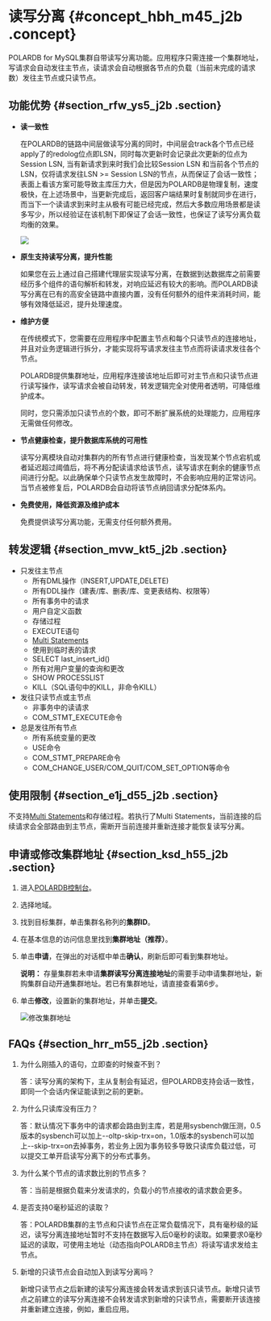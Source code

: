 # 读写分离 {#concept_hbh_m45_j2b .concept}

POLARDB for MySQL集群自带读写分离功能。应用程序只需连接一个集群地址，写请求会自动发往主节点，读请求会自动根据各节点的负载（当前未完成的请求数）发往主节点或只读节点。

## 功能优势 {#section_rfw_ys5_j2b .section}

-   **读一致性** 

    在POLARDB的链路中间层做读写分离的同时，中间层会track各个节点已经apply了的redolog位点即LSN，同时每次更新时会记录此次更新的位点为Session LSN, 当有新请求到来时我们会比较Session LSN 和当前各个节点的LSN，仅将请求发往LSN \>= Session LSN的节点，从而保证了会话一致性；表面上看该方案可能导致主库压力大，但是因为POLARDB是物理复制，速度极快，在上述场景中，当更新完成后，返回客户端结果时复制就同步在进行，而当下一个读请求到来时主从极有可能已经完成，然后大多数应用场景都是读多写少，所以经验证在该机制下即保证了会话一致性，也保证了读写分离负载均衡的效果。

    ![](http://static-aliyun-doc.oss-cn-hangzhou.aliyuncs.com/assets/img/76678/155841788634632_zh-CN.png)

-   **原生支持读写分离，提升性能** 

    如果您在云上通过自己搭建代理层实现读写分离，在数据到达数据库之前需要经历多个组件的语句解析和转发，对响应延迟有较大的影响。而POLARDB读写分离在已有的高安全链路中直接内置，没有任何额外的组件来消耗时间，能够有效降低延迟，提升处理速度。

-   **维护方便** 

    在传统模式下，您需要在应用程序中配置主节点和每个只读节点的连接地址，并且对业务逻辑进行拆分，才能实现将写请求发往主节点而将读请求发往各个节点。

    POLARDB提供集群地址，应用程序连接该地址后即可对主节点和只读节点进行读写操作，读写请求会被自动转发，转发逻辑完全对使用者透明，可降低维护成本。

    同时，您只需添加只读节点的个数，即可不断扩展系统的处理能力，应用程序无需做任何修改。

-   **节点健康检查，提升数据库系统的可用性** 

    读写分离模块自动对集群内的所有节点进行健康检查，当发现某个节点宕机或者延迟超过阈值后，将不再分配读请求给该节点，读写请求在剩余的健康节点间进行分配。以此确保单个只读节点发生故障时，不会影响应用的正常访问。当节点被修复后，POLARDB会自动将该节点纳回请求分配体系内。

-   **免费使用，降低资源及维护成本** 

    免费提供读写分离功能，无需支付任何额外费用。


## 转发逻辑 {#section_mvw_kt5_j2b .section}

-   只发往主节点
    -   所有DML操作（INSERT,UPDATE,DELETE\)
    -   所有DDL操作（建表/库、删表/库、变更表结构、权限等）
    -   所有事务中的请求
    -   用户自定义函数
    -   存储过程
    -   EXECUTE语句
    -   [Multi Statements](https://dev.mysql.com/doc/internals/en/multi-statement.html)
    -   使用到临时表的请求
    -   SELECT last\_insert\_id\(\)
    -   所有对用户变量的查询和更改
    -   SHOW PROCESSLIST
    -   KILL（SQL语句中的KILL，非命令KILL）
-   发往只读节点或主节点
    -   非事务中的读请求
    -   COM\_STMT\_EXECUTE命令
-   总是发往所有节点
    -   所有系统变量的更改
    -   USE命令
    -   COM\_STMT\_PREPARE命令
    -   COM\_CHANGE\_USER/COM\_QUIT/COM\_SET\_OPTION等命令

## 使用限制 {#section_e1j_d55_j2b .section}

不支持[Multi Statements](https://dev.mysql.com/doc/internals/en/multi-statement.html)和存储过程。若执行了Multi Statements，当前连接的后续请求会全部路由到主节点，需断开当前连接并重新连接才能恢复读写分离。

## 申请或修改集群地址 {#section_ksd_h55_j2b .section}

1.  进入[POLARDB控制台](https://polardb.console.aliyun.com/)。
2.  选择地域。
3.  找到目标集群，单击集群名称列的**集群ID**。
4.  在基本信息的访问信息里找到**集群地址（推荐）**。
5.  单击**申请**，在弹出的对话框中单击**确认**，刷新后即可看到集群地址。

    **说明：** 存量集群若未申请**集群读写分离连接地址**的需要手动申请集群地址，新购集群自动开通集群地址。若已有集群地址，请直接查看第6步。

6.  单击**修改**，设置新的集群地址，并单击**提交**。

    ![修改集群地址](http://static-aliyun-doc.oss-cn-hangzhou.aliyuncs.com/assets/img/15443/155841788645064_zh-CN.png)


## FAQs {#section_hrr_m55_j2b .section}

1.  为什么刚插入的语句，立即查的时候查不到？

    答：读写分离的架构下，主从复制会有延迟，但POLARDB支持会话一致性，即同一个会话内保证能读到之前的更新。

2.  为什么只读库没有压力？

    答：默认情况下事务中的请求都会路由到主库，若是用sysbench做压测，0.5版本的sysbench可以加上--oltp-skip-trx=on，1.0版本的sysbench可以加上--skip-trx=on去掉事务，若业务上因为事务较多导致只读库负载过低，可以提交工单开启读写分离下的分布式事务。

3.  为什么某个节点的请求数比别的节点多？

    答：当前是根据负载来分发请求的，负载小的节点接收的请求数会更多。

4.  是否支持0毫秒延迟的读取？

    答：POLARDB集群的主节点和只读节点在正常负载情况下，具有毫秒级的延迟，读写分离连接地址暂时不支持在数据写入后0毫秒的读取。如果要求0毫秒延迟的读取，可使用主地址（动态指向POLARDB主节点）将读写请求发给主节点。

5.  新增的只读节点会自动加入到读写分离吗？

    新增只读节点之后新建的读写分离连接会转发请求到该只读节点。新增只读节点之前建立的读写分离连接不会转发请求到新增的只读节点，需要断开该连接并重新建立连接，例如，重启应用。


